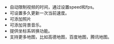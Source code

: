 * 自动限制视频的时间，通过设置speed和fps。
* 可设置多久更新一次当前速度。
* 可添加照片
* 可添加背景音乐。
* 提供坐标系转换功能。
* 支持更多地图，比如高德地图，百度地图，腾讯地图。
